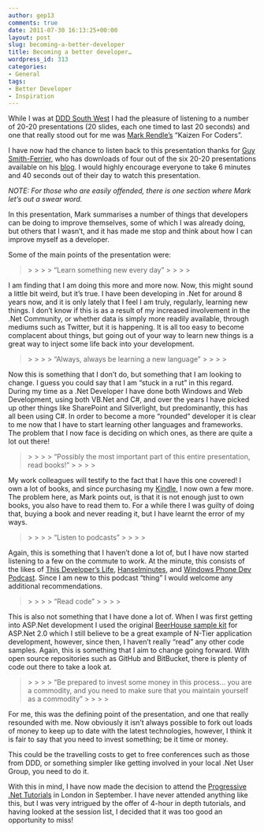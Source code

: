 ```yaml
---
author: gep13
comments: true
date: 2011-07-30 16:13:25+00:00
layout: post
slug: becoming-a-better-developer
title: Becoming a better developer…
wordpress_id: 313
categories:
- General
tags:
- Better Developer
- Inspiration
---
```


While I was at [DDD South West](http://www.gep13.co.uk/blog/?p=278) I had the pleasure of listening to a number of 20-20 presentations (20 slides, each one timed to last 20 seconds) and one that really stood out for me was [Mark Rendle’s](http://twitter.com/#!/markrendle) “Kaizen For Coders”.

 

I have now had the chance to listen back to this presentation thanks for [Guy Smith-Ferrier](http://twitter.com/#!/guysmithferrier), who has downloads of four out of the six 20-20 presentations available on his [blog](http://guysmithferrier.com/post/2011/07/DDD-South-West-3-On-The-Day.aspx). I would highly encourage everyone to take 6 minutes and 40 seconds out of their day to watch this presentation.

 

_NOTE: For those who are easily offended, there is one section where Mark let’s out a swear word._

 

In this presentation, Mark summarises a number of things that developers can be doing to improve themselves, some of which I was already doing, but others that I wasn’t, and it has made me stop and think about how I can improve myself as a developer.

 

Some of the main points of the presentation were:

 

<blockquote>  
> 
>    
> 
> “Learn something new every day”
> 
>    
> 
> </blockquote>

 

I am finding that I am doing this more and more now. Now, this might sound a little bit weird, but it’s true. I have been developing in .Net for around 8 years now, and it is only lately that I feel I am truly, regularly, learning new things. I don’t know if this is as a result of my increased involvement in the .Net Community, or whether data is simply more readily available, through mediums such as Twitter, but it is happening. It is all too easy to become complacent about things, but going out of your way to learn new things is a great way to inject some life back into your development.

 

<blockquote>  
> 
>    
> 
> “Always, always be learning a new language”
> 
>    
> 
> </blockquote>

 

Now this is something that I don’t do, but something that I am looking to change. I guess you could say that I am “stuck in a rut” in this regard. During my time as a .Net Developer I have done both Windows and Web Development, using both VB.Net and C#, and over the years I have picked up other things like SharePoint and Silverlight, but predominantly, this has all been using C#. In order to become a more “rounded” developer it is clear to me now that I have to start learning other languages and frameworks. The problem that I now face is deciding on which ones, as there are quite a lot out there!

 

<blockquote>  
> 
>    
> 
> “Possibly the most important part of this entire presentation, read books!”
> 
>    
> 
> </blockquote>

 

My work colleagues will testify to the fact that I have this one covered! I own a lot of books, and since purchasing my [Kindle](http://www.gep13.co.uk/blog/?p=93), I now own a few more. The problem here, as Mark points out, is that it is not enough just to own books, you also have to read them to. For a while there I was guilty of doing that, buying a book and never reading it, but I have learnt the error of my ways.

 

<blockquote>  
> 
>    
> 
> “Listen to podcasts”
> 
>    
> 
> </blockquote>

 

Again, this is something that I haven’t done a lot of, but I have now started listening to a few on the commute to work. At the minute, this consists of the likes of [This Developer’s Life](http://thisdeveloperslife.com/), [Hanselminutes](http://www.hanselminutes.com/), and [Windows Phone Dev Podcast](http://wpdevpodcast.com/). Since I am new to this podcast “thing” I would welcome any additional recommendations.

 

<blockquote>  
> 
>    
> 
> “Read code”
> 
>    
> 
> </blockquote>

 

This is also not something that I have done a lot of. When I was first getting into ASP.Net development I used the original [BeerHouse sample kit](http://thebeerhouse.codeplex.com/releases/view/127) for ASP.Net 2.0 which I still believe to be a great example of N-Tier application development, however, since then, I haven’t really “read” any other code samples. Again, this is something that I aim to change going forward. With open source repositories such as GitHub and BitBucket, there is plenty of code out there to take a look at.

 

<blockquote>  
> 
>    
> 
> “Be prepared to invest some money in this process… you are a commodity, and you need to make sure that you maintain yourself as a commodity”
> 
>    
> 
> </blockquote>

 

For me, this was the defining point of the presentation, and one that really resounded with me. Now obviously it isn’t always possible to fork out loads of money to keep up to date with the latest technologies, however, I think it is fair to say that you need to invest something; be it time or money.

 

This could be the travelling costs to get to free conferences such as those from DDD, or something simpler like getting involved in your local .Net User Group, you need to do it.

 

With this in mind, I have now made the decision to attend the [Progressive .Net Tutorials](http://skillsmatter.com/event/open-source-dot-net/progressive-dot-net-tutorials-2011) in London in September. I have never attended anything like this, but I was very intrigued by the offer of 4-hour in depth tutorials, and having looked at the session list, I decided that it was too good an opportunity to miss!
